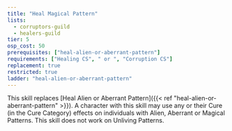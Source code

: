 ```yaml
---
title: "Heal Magical Pattern"
lists:
  - corruptors-guild
  - healers-guild
tier: 5
osp_cost: 50
prerequisites: ["heal-alien-or-aberrant-pattern"]
requirements: ["Healing CS", " or ", "Corruption CS"]
replacement: true
restricted: true
ladder: "heal-alien-or-aberrant-pattern"
---
```


This skill replaces [Heal Alien or Aberrant Pattern]({{< ref "heal-alien-or-aberrant-pattern" >}}). A character with this skill may use any or their Cure (in the Cure Category) effects on individuals with Alien, Aberrant or Magical Patterns. This skill does not work on Unliving Patterns.
